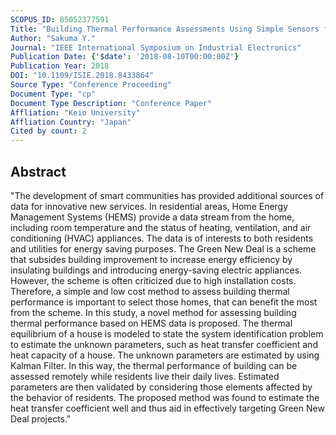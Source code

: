 ```yaml
---
SCOPUS_ID: 85052377591
Title: "Building Thermal Performance Assessments Using Simple Sensors for the Green New Deal in Japan"
Author: "Sakuma Y."
Journal: "IEEE International Symposium on Industrial Electronics"
Publication Date: {'$date': '2018-08-10T00:00:00Z'}
Publication Year: 2018
DOI: "10.1109/ISIE.2018.8433864"
Source Type: "Conference Proceeding"
Document Type: "cp"
Document Type Description: "Conference Paper"
Affliation: "Keio University"
Affliation Country: "Japan"
Cited by count: 2
---
```


## Abstract
"The development of smart communities has provided additional sources of data for innovative new services. In residential areas, Home Energy Management Systems (HEMS) provide a data stream from the home, including room temperature and the status of heating, ventilation, and air conditioning (HVAC) appliances. The data is of interests to both residents and utilities for energy saving purposes. The Green New Deal is a scheme that subsides building improvement to increase energy efficiency by insulating buildings and introducing energy-saving electric appliances. However, the scheme is often criticized due to high installation costs. Therefore, a simple and low cost method to assess building thermal performance is important to select those homes, that can benefit the most from the scheme. In this study, a novel method for assessing building thermal performance based on HEMS data is proposed. The thermal equilibrium of a house is modeled to state the system identification problem to estimate the unknown parameters, such as heat transfer coefficient and heat capacity of a house. The unknown parameters are estimated by using Kalman Filter. In this way, the thermal performance of building can be assessed remotely while residents live their daily lives. Estimated parameters are then validated by considering those elements affected by the behavior of residents. The proposed method was found to estimate the heat transfer coefficient well and thus aid in effectively targeting Green New Deal projects."
